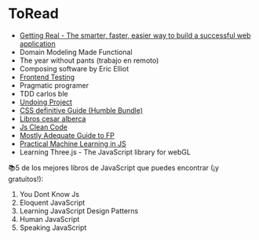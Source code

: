 # ToRead

- [Getting Real - The smarter, faster, easier way to build a successful web application](https://basecamp.com/books/getting-real)
- Domain Modeling Made Functional
- The year without pants (trabajo en remoto)
- Composing software by Eric Elliot
- [Frontend Testing](https://frontend-testing.org/)
- Pragmatic programer
- TDD carlos ble
- [Undoing Project](https://www.amazon.com/Undoing-Project-Friendship-Changed-Minds/dp/0393254593)
- [CSS definitive Guide (Humble Bundle)](https://www.humblebundle.com/downloads?key=PZCfvsDtAtwXsCcY)
- [Libros cesar alberca](https://twitter.com/cesalberca/status/1261271362326466561)
- [Js Clean Code](https://softwarecrafters.io/cleancode-solid-testing-js)
- [Mostly Adequate Guide to FP](https://github.com/MostlyAdequate/mostly-adequate-guide)
- [Practical Machine Learning in JS](https://g.co/kgs/ZWkWdn)
- Learning Three.js - The JavaScript library for webGL

📚5 de los mejores libros de JavaScript que puedes encontrar (¡y gratuitos!):

1. You Dont Know Js
2. Eloquent JavaScript
3. Learning JavaScript Design Patterns
4. Human JavaScript
5. Speaking JavaScript